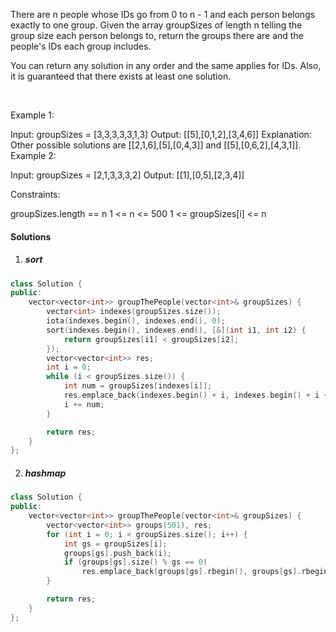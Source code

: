 There are n people whose IDs go from 0 to n - 1 and each person belongs exactly to one group. Given the array groupSizes of length n telling the group size each person belongs to, return the groups there are and the people's IDs each group includes.

You can return any solution in any order and the same applies for IDs. Also, it is guaranteed that there exists at least one solution. 

 

Example 1:

Input: groupSizes = [3,3,3,3,3,1,3]
Output: [[5],[0,1,2],[3,4,6]]
Explanation: 
Other possible solutions are [[2,1,6],[5],[0,4,3]] and [[5],[0,6,2],[4,3,1]].
Example 2:

Input: groupSizes = [2,1,3,3,3,2]
Output: [[1],[0,5],[2,3,4]]
 

Constraints:

groupSizes.length == n
1 <= n <= 500
1 <= groupSizes[i] <= n

#### Solutions

1. ##### sort

```c++
class Solution {
public:
    vector<vector<int>> groupThePeople(vector<int>& groupSizes) {
        vector<int> indexes(groupSizes.size());
        iota(indexes.begin(), indexes.end(), 0);
        sort(indexes.begin(), indexes.end(), [&](int i1, int i2) {
            return groupSizes[i1] < groupSizes[i2];
        });
        vector<vector<int>> res;
        int i = 0;
        while (i < groupSizes.size()) {
            int num = groupSizes[indexes[i]];
            res.emplace_back(indexes.begin() + i, indexes.begin() + i + num);
            i += num;
        }

        return res;
    }
};
```

2. ##### hashmap

```c++
class Solution {
public:
    vector<vector<int>> groupThePeople(vector<int>& groupSizes) {
        vector<vector<int>> groups(501), res;
        for (int i = 0; i < groupSizes.size(); i++) {
            int gs = groupSizes[i];
            groups[gs].push_back(i);
            if (groups[gs].size() % gs == 0)
                res.emplace_back(groups[gs].rbegin(), groups[gs].rbegin() + gs);
        }

        return res;
    }
};
```
